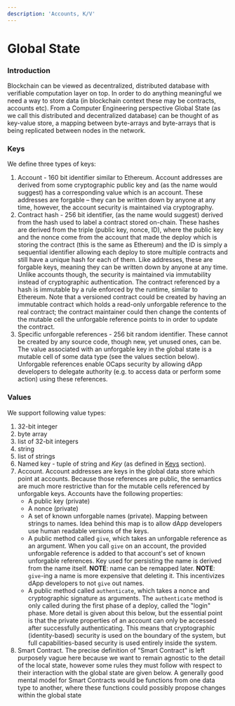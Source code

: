 ```yaml
---
description: 'Accounts, K/V'
---
```


# Global State

### Introduction

Blockchain can be viewed as decentralized, distributed database with verifiable computation layer on top. In order to do anything meaningful we need a way to store data \(in blockchain context these may be contracts, accounts etc\). From a Computer Engineering perspective Global State \(as we call this distributed and decentralized database\) can be thought of as key-value store, a mapping between byte-arrays and byte-arrays that is being replicated between nodes in the network.

### Keys

We define three types of keys:

1. Account - 160 bit identifier similar to Ethereum. Account addresses are derived from some cryptographic public key and \(as the name would suggest\) has a corresponding value which is an account. These addresses are forgable – they can be written down by anyone at any time, however, the account security is maintained via cryptography. 
2. Contract hash - 256 bit identifier, \(as the name would suggest\) derived from the hash used to label a contract stored on-chain. These hashes are derived from the triple \(public key, nonce, ID\), where the public key and the nonce come from the account that made the deploy which is storing the contract \(this is the same as Ethereum\) and the ID is simply a sequential identifier allowing each deploy to store multiple contracts and still have a unique hash for each of them. Like addresses, these are forgable keys, meaning they can be written down by anyone at any time. Unlike accounts though, the security is maintained via immutability instead of cryptographic authentication. The contract referenced by a hash is immutable by a rule enforced by the runtime, similar to Ethereum. Note that a versioned contract could be created by having an immutable contract which holds a read-only unforgable reference to the real contract; the contract maintainer could then change the contents of the mutable cell the unforgable reference points to in order to update the contract.
3. Specific unforgable references - 256 bit random identifier. These cannot be created by any source code, though new, yet unused ones, can be. The value associated with an unforgable key in the global state is a mutable cell of some data type \(see the values section below\). Unforgable references enable OCaps security by allowing dApp developers to delegate authority \(e.g. to access data or perform some action\) using these references.

### Values

We support following value types:

1. 32-bit integer
2. byte array
3. list of 32-bit integers
4. string
5. list of strings
6. Named key - tuple of string and _Key_ \(as defined in [Keys](global-state.md#keys) section\).
7. Account. Account addresses are keys in the global data store which point at accounts. Because those references are public, the semantics are much more restrictive than for the mutable cells referenced by unforgable keys. Accounts have the following properties:
   * A public key \(private\)
   * A nonce \(private\)
   * A set of known unforgable names  \(private\). Mapping between strings to names. Idea behind this map is to allow dApp developers use human readable versions of the keys.
   * A public method called `give`, which takes an unforgable reference as an argument. When you call `give` on an account, the provided unforgable reference is added to that account's set of known unforgable references. Key used for persisting the name is derived from the name itself.  **NOTE**: name can be remapped later.  **NOTE**: `give`-ing a name is more expensive that deleting it. This incentivizes dApp developers to not `give` out names.
   * A public method called `authenticate`, which takes a nonce and cryptographic signature as arguments. The `authenticate` method is only called during the first phase of a deploy, called the "login" phase. More detail is given about this below, but the essential point is that the private properties of an account can only be accessed after successfully authenticating. This means that cryptographic \(identity-based\) security is used on the boundary of the system, but full capabilities-based security is used entirely inside the system.
8. Smart Contract. The precise definition of "Smart Contract" is left purposely vague here because we want to remain agnostic to the detail of the local state, however some rules they must follow with respect to their interaction with the global state are given below. A generally good mental model for Smart Contracts would be functions from one data type to another, where these functions could possibly propose changes within the global state



